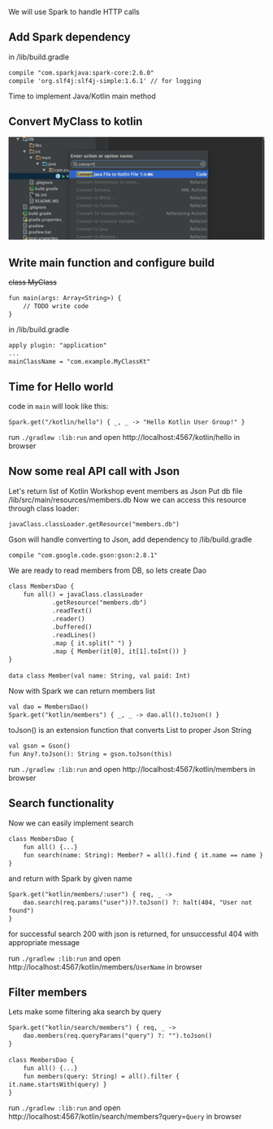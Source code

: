 We will use Spark to handle HTTP calls

Add Spark dependency
---
in /lib/build.gradle
```
compile "com.sparkjava:spark-core:2.6.0"
compile 'org.slf4j:slf4j-simple:1.6.1' // for logging
```

Time to implement Java/Kotlin main method

Convert MyClass to kotlin
---
![](../images/step_10.jpg)

Write main function and configure build
---
~~class MyClass~~
```
fun main(args: Array<String>) {
    // TODO write code
}
```
in /lib/build.gradle
```
apply plugin: "application"
...
mainClassName = "com.example.MyClassKt"
```

Time for Hello world
---
code in `main` will look like this:
```
Spark.get("/kotlin/hello") { _, _ -> "Hello Kotlin User Group!" }
```
run `./gradlew :lib:run`
and
open http://localhost:4567/kotlin/hello in browser

Now some real API call with Json
---
Let's return list of Kotlin Workshop event members as Json
Put db file /lib/src/main/resources/members.db
Now we can access this resource through class loader:
```
javaClass.classLoader.getResource("members.db")
```
Gson will handle converting to Json, add dependency to /lib/build.gradle
```
compile "com.google.code.gson:gson:2.8.1"
```
We are ready to read members from DB, so lets create Dao
```
class MembersDao {
    fun all() = javaClass.classLoader
            .getResource("members.db")
            .readText()
            .reader()
            .buffered()
            .readLines()
            .map { it.split(" ") }
            .map { Member(it[0], it[1].toInt()) }
}

data class Member(val name: String, val paid: Int)
```
Now with Spark we can return members list
```
val dao = MembersDao()
Spark.get("kotlin/members") { _, _ -> dao.all().toJson() }
```
toJson() is an extension function that converts List<Member> to proper Json String
```
val gson = Gson()
fun Any?.toJson(): String = gson.toJson(this)
```
run `./gradlew :lib:run` and open http://localhost:4567/kotlin/members in browser

Search functionality
---
Now we can easily implement search
```
class MembersDao {
    fun all() {...}
    fun search(name: String): Member? = all().find { it.name == name }
}
```
and return with Spark by given name
```
Spark.get("kotlin/members/:user") { req, _ ->
    dao.search(req.params("user"))?.toJson() ?: halt(404, "User not found")
}
```
for successful search 200 with json is returned, for unsuccessful 404 with appropriate message

run `./gradlew :lib:run` and open http://localhost:4567/kotlin/members/`UserName` in browser

Filter members
---
Lets make some filtering aka search by query
```
Spark.get("kotlin/search/members") { req, _ ->
    dao.members(req.queryParams("query") ?: "").toJson()
}

class MembersDao {
    fun all() {...}
    fun members(query: String) = all().filter { it.name.startsWith(query) }
}
```
run `./gradlew :lib:run` and open http://localhost:4567/kotlin/search/members?query=`Query` in browser